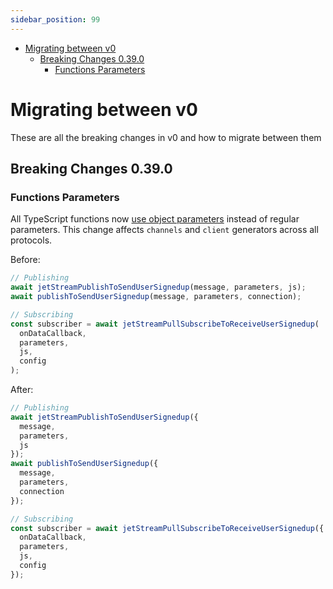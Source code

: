 ```yaml
---
sidebar_position: 99
---
```

<!-- toc is generated with GitHub Actions do not remove toc markers -->

<!-- toc -->

- [Migrating between v0](#migrating-between-v0)
  * [Breaking Changes 0.39.0](#breaking-changes-0390)
    + [Functions Parameters](#functions-parameters)

<!-- tocstop -->

# Migrating between v0
These are all the breaking changes in v0 and how to migrate between them

## Breaking Changes 0.39.0

### Functions Parameters

All TypeScript functions now [use object parameters](../architectural-decisions/typescript.md#28042025) instead of regular parameters. This change affects `channels` and `client` generators across all protocols.

Before:
```typescript
// Publishing
await jetStreamPublishToSendUserSignedup(message, parameters, js);
await publishToSendUserSignedup(message, parameters, connection);

// Subscribing
const subscriber = await jetStreamPullSubscribeToReceiveUserSignedup(
  onDataCallback,
  parameters,
  js,
  config
);
```

After:
```typescript
// Publishing
await jetStreamPublishToSendUserSignedup({
  message,
  parameters,
  js
});
await publishToSendUserSignedup({
  message,
  parameters,
  connection
});

// Subscribing
const subscriber = await jetStreamPullSubscribeToReceiveUserSignedup({
  onDataCallback,
  parameters,
  js,
  config
});
```




